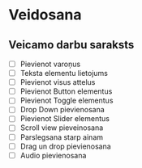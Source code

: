 # Veidosana

## Veicamo darbu saraksts

- [ ] Pievienot varoņus
- [ ] Teksta elementu lietojums
- [ ] Pievienot visus attelus
- [ ] Pievienot Button elementus
- [ ] Pievienot Toggle elementus
- [ ] Drop Down pievienosana
- [ ] Pievienot Slider elementus
- [ ] Scroll view pieveinosana
- [ ] Parslegsana starp ainam
- [ ] Drag un drop pievienosana
- [ ] Audio pievienosana
